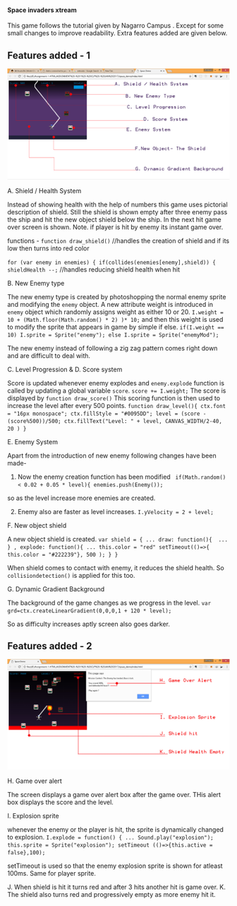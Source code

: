 #### Space invaders xtream

This game follows the tutorial given by Nagarro Campus . Except for some small changes to improve readability.
Extra features added are given below.

## Features added - 1 
![game.png](screenshots/features.jpg "Normal game")

A. Shield / Health System

Instead of showing health with the help of numbers this game uses pictorial description of shield. Still the shield is shown empty after three enemy pass the ship and hit the new object shield below the ship. In the next hit game over screen is shown. 
Note. if player is hit by enemy its instant game over.

functions - 
`function draw_shield()` //handles the creation of shield and if its low then turns into red color

`for (var enemy in enemies) {
        if(collides(enemies[enemy],shield)) {
            shieldHealth --;` //handles reducing shield health when hit 


B. New Enemy type

The new enemy type is created by photoshopping the normal enemy sprite and modifying the `enemy` object. A new attribute weight is introduced in `enemy` object which randomly assigns weight as either 10 or 20.  `I.weight = 10 + (Math.floor(Math.random() * 2) )* 10;` and then this weight is used to modify the sprite that appears in game by simple if else.
`if(I.weight == 10)
        I.sprite = Sprite("enemy");
    else
        I.sprite = Sprite("enemyMod");`

The new enemy instead of following a zig zag pattern comes right down and are difficult to deal with.


C. Level Progression & D. Score system

Score is updated whenever enemy explodes and `enemy.explode` function is called by updating a global variable `score`.
`score += I.weight;` 
The score is displayed by `function draw_score()`
This scoring function is then used to increase the level after every 500 points.
`function draw_level(){
    ctx.font = "16px monospace";
    ctx.fillStyle = "#0095DD";
    level = (score - (score%500))/500;
    ctx.fillText("Level: " + level, CANVAS_WIDTH/2-40, 20 )
}`

E. Enemy System

Apart from the introduction of new enemy following changes have been made-

1. Now the enemy creation function has been modified 
` if(Math.random() < 0.02 + 0.05 * level){
        enemies.push(Enemy());`  
   
so as the level increase more enemies are created. 

2. Enemy also are faster as level increases.
`I.yVelocity = 2 + level;`

F. New object shield 

A new object shield is created.
`var shield = {
    ...
    draw: function(){ 
        ...
    } ,
    explode: function(){
        ...
        this.color = "red"
        setTimeout(()=>{
            this.color = "#222239"}, 500
        );
    }
}`

When shield comes to contact with enemy, it reduces the shield health. So `collisiondetection()` is applied for this too.

G. Dynamic Gradient Background

The background of the game changes as we progress in the level. 
`var grd=ctx.createLinearGradient(0,0,0,1 + 120 * level);`

So as difficulty increases aptly screen also goes darker.

## Features added - 2
![gameover.png](screenshots/gameOverScreen.jpg "Game over screen")

H. Game over alert

The screen displays a game over alert box after the game over.
THis alert box displays the score and the level.

I. Explosion sprite

whenever the enemy or the player is hit, the sprite is dynamically changed to explosion.
`I.explode = function() {
        ...
        Sound.play("explosion");
        this.sprite = Sprite("explosion");
        setTimeout (()=>{this.active = false},100);`

setTimeout is used so that the enemy explosion sprite is shown for atleast 100ms. Same for player sprite.

J. When shield is hit it turns red and after 3 hits another hit is game over.
K. The shield also turns red and progressively empty as more enemy hit it.

